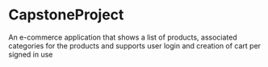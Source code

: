 # CapstoneProject
An e-commerce application that shows a list of products, associated categories for the products and supports user login and creation of cart per signed in use
